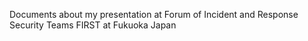 Documents about my presentation at Forum of Incident and Response Security Teams FIRST at Fukuoka Japan
